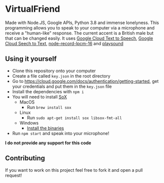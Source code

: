 # VirtualFriend
Made with Node.JS, Google APIs, Python 3.8 and immense lonelyness. This programming allows you to speak to your computer via a microphone and receive a "human-like" response. The current accent is a British male but that can be changed easily. It uses [Google Cloud Text to Speech](https://cloud.google.com/text-to-speech), [Google Cloud Seech to Text](https://cloud.google.com/speech-to-text), [node-record-lpcm-16](https://www.npmjs.com/package/node-record-lpcm16) and [playsound](https://pypi.org/project/playsound/)

## Using it yourself
- Clone this repository onto your computer
- Create a file called `key.json` in the root directory
- Go to https://cloud.google.com/docs/authentication/getting-started, get your credentials and put them in the `key.json` file
- Install the dependencies with `npm i`
- You will need to install [SoX](http://sox.sourceforge.net/)
    - MacOS
        - Run `brew install sox`
    - Linux
        - Run `sudo apt-get install sox libsox-fmt-all`
    - Windows
        - [Install the binaries](http://sourceforge.net/projects/sox/files/latest/download)
- Run `npm start` and speak into your microphone!

**I do not provide any support for this code**

## Contributing
If you want to work on this project feel free to fork it and open a pull request!
